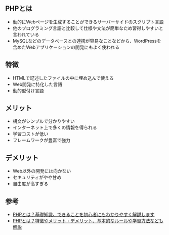 ## PHPとは
* 動的にWebページを生成することができるサーバーサイドのスクリプト言語
* 他のプログラミング言語と比較して仕様や文法が簡単なため習得しやすいと言われている
* MySQLなどのデータベースとの連携が容易なことなどから、WordPressを含めたWebアプリケーションの開発にもよく使われる

## 特徴
* HTMLで記述したファイルの中に埋め込んで使える
* Web開発に特化した言語
* 動的型付け言語

## メリット
* 構文がシンプルで分かりやすい
* インターネット上で多くの情報を得られる
* 学習コストが低い
* フレームワークが豊富で強力

## デメリット
* Web以外の開発には向かない
* セキュリティがやや甘め
* 自由度が高すぎる

## 参考
* [PHPとは？基礎知識、できることを初心者にもわかりやすく解説します](https://www.kagoya.jp/howto/it-glossary/web/php/)
* [PHPとは？特徴やメリット・デメリット、基本的なルールや学習方法なども解説](https://www.u-can.co.jp/course/data/in_html/1459/column/column04.html)
